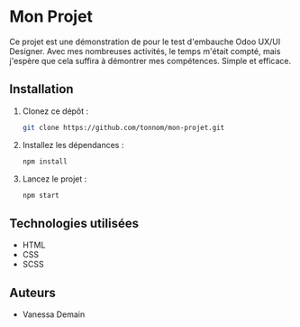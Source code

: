 # Mon Projet
Ce projet est une démonstration de pour le test d'embauche Odoo UX/UI Designer. 
Avec mes nombreuses activités, le temps m'était compté, mais j'espère que cela suffira à démontrer mes compétences. Simple et efficace. 

## Installation
1. Clonez ce dépôt : 
   ```bash
   git clone https://github.com/tonnom/mon-projet.git
   ```
2. Installez les dépendances : 
   ```bash
   npm install
   ```
3. Lancez le projet : 
   ```bash
   npm start
   ```

## Technologies utilisées
- HTML
- CSS
- SCSS


## Auteurs
- Vanessa Demain
